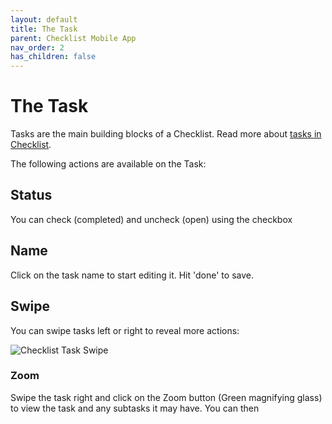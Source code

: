 ```yaml
---
layout: default
title: The Task
parent: Checklist Mobile App
nav_order: 2
has_children: false
---
```


# The Task

Tasks are the main building blocks of a Checklist. Read more about [tasks in Checklist](/checklists/task-types/).

The following actions are available on the Task:

## Status
You can check (completed) and uncheck (open) using the checkbox

## Name
Click on the task name to start editing it. Hit 'done' to save.

## Swipe

You can swipe tasks left or right to reveal more actions:

![Checklist Task Swipe](/assets/images/mobile/checklists/checklist-task-swipe.png)

### Zoom
Swipe the task right and click on the Zoom button (Green magnifying glass) to view the task and any subtasks it may have. You can then 


